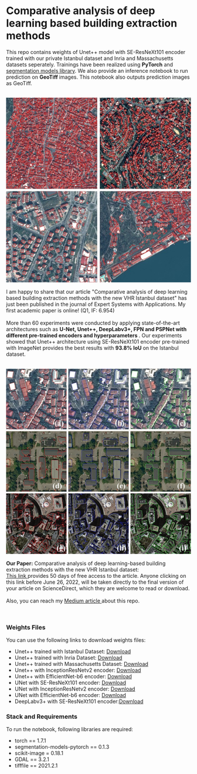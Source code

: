 <h1>Comparative analysis of deep learning based building extraction methods</h1>
This repo contains weights of Unet++ model with SE-ResNeXt101 encoder trained with our private Istanbul dataset and Inria and Massachusetts datasets seperately. Trainings have been realized using <b>PyTorch</b> and <a href="https://github.com/qubvel/segmentation_models.pytorch"> segmentation models library</a>. We also provide an inference notebook to run prediction on <b> GeoTiff </b> images. This notebook also outputs prediction images as GeoTiff. <br><br>

![Sample Images Corresponding Building Labels](https://github.com/irem-komurcu/Comparative-Analysis-Building-Extraction-Methods/blob/main/Sample_Images/image/sample-images-corresponding-building-labels.jpg)

I am happy to share that our article "Comparative analysis of deep learning based building extraction methods with the new VHR Istanbul dataset" has just been published in the journal of Expert Systems with Applications. My first academic paper is online! (Q1, IF: 6.954)
<br><br>
More than 60 experiments were conducted by applying state-of-the-art architectures such as <b/> U-Net, Unet++, DeepLabv3+, FPN and PSPNet with different pre-trained encoders and hyperparameters </b>. Our experiments showed that Unet++ architecture using SE-ResNeXt101 encoder pre-trained with ImageNet provides the best results with <b/>93.8% IoU </b> on the Istanbul dataset.
<br><br>

![Image prediction result with 3 different datasets](https://github.com/irem-komurcu/Comparative-Analysis-Building-Extraction-Methods/blob/main/Sample_Images/image/prediction-result-with-3datasets.jpg)


<b>Our Paper:</b> Comparative analysis of deep learning-based building extraction methods with the new VHR Istanbul dataset:<br>
<a href="https://authors.elsevier.com/a/1f1XN3PiGTLohZ">This link </a>provides 50 days of free access to the article. Anyone clicking on this link before June 26, 2022, will be taken directly to the final version of your article on ScienceDirect, which they are welcome to read or download.
<br><br>
Also, you can reach my <a href="https://iremkomurcu.medium.com/comparative-analysis-building-extraction-methods-4caf9961936b">Medium article </a>about this repo.

<br>
<h3>Weights Files</h3>
You can use the following links to download weights files:
<ul>
<li> Unet++ trained with Istanbul Dataset: <a href="https://drive.google.com/file/d/1ue3w5UqLgd3e0nKfNIl4QmgswzA2wtRt/view?usp=sharing">Download</a> </li>
<li> Unet++ trained with Inria Dataset: <a href="https://drive.google.com/file/d/17SClh43guLZACAVOgnN4huhm7FCA0-OB/view?usp=sharing">Download</a> </li> 
<li> Unet++ trained with Massachusetts Dataset: <a href="https://drive.google.com/file/d/1ZJfTTU92vPgKPUD0CT_93e3_vuohEhSp/view?usp=sharing">Download</a></li>
<li>Unet++ with InceptionResNetv2 encoder: <a href="https://drive.google.com/file/d/1Fnegirgyhh9kuMGzXsBVCWLUavSOvYd7/view">Download</a></li>
<li>Unet++ with EfficientNet-b6 encoder: <a href="https://drive.google.com/file/d/1gPJkQjnVTr-4R8dwi6RdTDFbhB2UtcJJ/view">Download</a></li>
<li>UNet with SE-ResNeXt101 encoder: <a href="https://drive.google.com/file/d/1TUBiFYq_BI4N6iNtMcLuIK0GsGtyAw6f/view">Download</a></li>
<li>UNet with InceptionResNetv2 encoder: <a href="https://drive.google.com/file/d/14p0XaGcnqi45_yL1OgTzNSNsK7Y4Mwr-/view">Download</a></li>
<li>UNet with EfficientNet-b6 encoder: <a href="https://drive.google.com/file/d/1zkHMfWW07qrr_jLSyztrFR0kd-GKGIr7/view">Download</a></li>
<li>DeepLabv3+ with SE-ResNeXt101 encoder:<a href="https://drive.google.com/file/d/1Rh65zOo26Eilkeb_Zf_ZoSFfBEuuIhtx/view">Download</a></li>
</ul>

<h3> Stack and Requirements </h3>
To run the notebook, following libraries are required:
<ul>
  <li>torch == 1.7.1</li>
  <li>segmentation-models-pytorch == 0.1.3</li>
  <li>scikit-image = 0.18.1</li>
  <li>GDAL == 3.2.1</li>
  <li>tifffile == 2021.2.1</li>
</ul>
